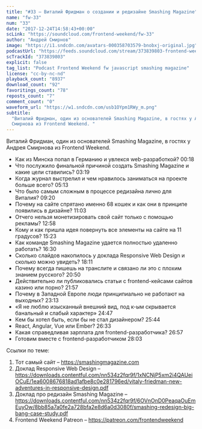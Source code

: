```yaml
---
title: "#33 – Виталий Фридман о создании и редизайне Smashing Magazine"
name: "fw-33"
num: "33"
date: "2017-12-24T14:58:43+00:00"
scLink: "https://soundcloud.com/frontend-weekend/fw-33"
author: "Андрей Смирнов"
image: "https://i1.sndcdn.com/avatars-000358703579-bnobxj-original.jpg"
podcastUrl: "https://feeds.soundcloud.com/stream/373839803-frontend-weekend-fw-33.m4a"
scTrackId: "373839803"
explicit: false
tag_list: "Podcast Frontend Weekend fw javascript smashing magazine"
license: "cc-by-nc-nd"
playback_count: "8937"
download_count: "92"
favoritings_count: "78"
reposts_count: "7"
comment_count: "0"
waveform_url: "https://w1.sndcdn.com/usb1OYpm1RWy_m.png"
subtitle:
  "Виталий Фридман, один из основателей Smashing Magazine, в гостях у Андрея
  Смирнова из Frontend Weekend. "
---
```


Виталий Фридман, один из основателей Smashing Magazine, в гостях у Андрея
Смирнова из Frontend Weekend.

- Как из Минска попал в Германию и увлекся web-разработкой?
  <timecode sec="18">00:18</timecode>
- Что послужило финальной причиной создать Smashing Magazine и какие цели
  ставились? <timecode sec="199">03:19</timecode>
- Когда журнал выстрелил и чем нравилось заниматься на проекте больше всего?
  <timecode sec="313">05:13</timecode>
- Что было самым сложным в процессе редизайна лично для Виталия?
  <timecode sec="560">09:20</timecode>
- Почему на сайте спрятано именно 68 кошек и как они в принципе появились в
  дизайне? <timecode sec="663">11:03</timecode>
- Отчего нельзя монетизировать свой сайт только с помощью рекламы?
  <timecode sec="778">12:58</timecode>
- Кому и как пришла идея повернуть все элементы на сайте на 11 градусов?
  <timecode sec="923">15:23</timecode>
- Как команде Smashing Magazine удается полностью удаленно работать?
  <timecode sec="990">16:30</timecode>
- Сколько слайдов накопилось у доклада Responsive Web Design и сколько можно
  увидеть? <timecode sec="1091">18:11</timecode>
- Почему всегда пишешь на транслите и связано ли это с плохим знанием русского?
  <timecode sec="1250">20:50</timecode>
- Действительно ли публиковались статьи с frontend-кейсами сайтов казино или
  порно? <timecode sec="1317">21:57</timecode>
- Почему в Западной Европе люди принципиально не работают на выходных?
  <timecode sec="1393">23:13</timecode>
- «Я не люблю изысканный внешний вид, под к-ым скрывается банальный и слабый
  характер» <timecode sec="1487">24:47</timecode>
- Кем бы хотел быть, если бы не стал дизайнером?
  <timecode sec="1544">25:44</timecode>
- React, Angular, Vue или Ember? <timecode sec="1593">26:33</timecode>
- Какая справедливая зарплата для frontend-разработчика?
  <timecode sec="1617">26:57</timecode>
- Готовим вместе с frontend-разработчиком <timecode sec="1683">28:03</timecode>

Ссылки по теме:

1. Тот самый сайт – <https://smashingmagazine.com>
2. Доклад Responsive Web Design –
   <https://downloads.contentful.com/nn534z2fqr9f/1xNCNjP5xm2i4QAUeiOCuE/1ea6008676818ad1afbe8c0e281796ed/vitaly-friedman-new-adventures-in-responsive-design.pdf>
3. Доклад про редизайн Smashing Magazine –
   <https://downloads.contentful.com/nn534z2fqr9f/6OVnOnD0PeaqaOuEmEuyOw/8bb85a7a0fe2a728bfa2e8d6a0d3080f/smashing-redesign-big-bang-case-study.pdf>
4. Frontend Weekend Patreon – <https://patreon.com/frontendweekend>
